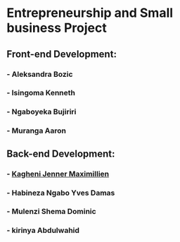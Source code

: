 # Entrepreneurship and Small business Project

## Front-end Development:
### - Aleksandra Bozic
### - Isingoma Kenneth
### - Ngaboyeka Bujiriri
### - Muranga Aaron

## Back-end Development:
### - <a href="https://github.com/jennermaxim" tagert="_blank">Kagheni Jenner Maximillien</a>
### - Habineza Ngabo Yves Damas
### - Mulenzi Shema Dominic
### - kirinya Abdulwahid

